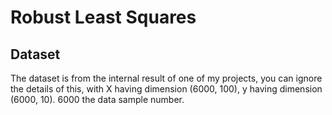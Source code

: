 # Robust Least Squares

## Dataset
The dataset is from the internal result of one of my projects, you can ignore the details of this, with X having dimension (6000, 100), y having dimension (6000, 10). 6000 the data sample number. 

